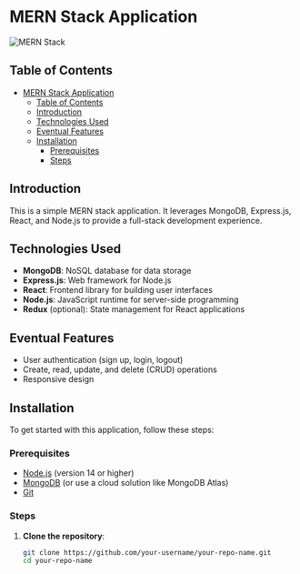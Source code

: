 # MERN Stack Application

![MERN Stack](https://user-images.githubusercontent.com/your-image-url)

## Table of Contents

- [MERN Stack Application](#mern-stack-application)
  - [Table of Contents](#table-of-contents)
  - [Introduction](#introduction)
  - [Technologies Used](#technologies-used)
  - [Eventual Features](#eventual-features)
  - [Installation](#installation)
    - [Prerequisites](#prerequisites)
    - [Steps](#steps)

## Introduction

This is a simple MERN stack application. It leverages MongoDB, Express.js, React, and Node.js to provide a full-stack development experience.

## Technologies Used

- **MongoDB**: NoSQL database for data storage
- **Express.js**: Web framework for Node.js
- **React**: Frontend library for building user interfaces
- **Node.js**: JavaScript runtime for server-side programming
- **Redux** (optional): State management for React applications

## Eventual Features

- User authentication (sign up, login, logout)
- Create, read, update, and delete (CRUD) operations
- Responsive design

## Installation

To get started with this application, follow these steps:

### Prerequisites

- [Node.js](https://nodejs.org/) (version 14 or higher)
- [MongoDB](https://www.mongodb.com/) (or use a cloud solution like MongoDB Atlas)
- [Git](https://git-scm.com/)

### Steps

1. **Clone the repository**:
   ```bash
   git clone https://github.com/your-username/your-repo-name.git
   cd your-repo-name
